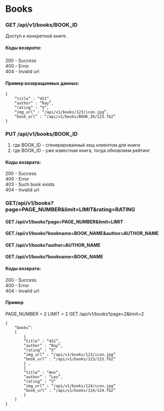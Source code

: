 
# Books

### GET /api/v1/books/BOOK_ID 

Доступ к конкретной книге.

##### Коды возврата:

200 - Success <br/>
400 - Error <br/>
404 - Invalid url <br/>

#### Пример возвращаемых данных:
    {
        “title” : “451”,
        “author” : “Ray”,
        “rating” : “5”,
        “img_url” : “/api/v1/books/123/icon.jpg”,
        “book_url” : “/api/v1/books/BOOK_ID/123.fb2”
    }


### PUT /api/v1/books/BOOK_ID 

1) где BOOK_ID - сгенерированный хеш клиентом для книги  <br/>
2) где BOOK_ID - уже известная книга, тогда обновляем рейтинг <br/>

#### Коды возврата:
200 - Success <br/>
400 - Error <br/>
403 - Such book exists <br/>
404 - Invalid url <br/>


### GET/api/v1/books?page=PAGE_NUMBER&limit=LIMIT&rating=RATING
#### GET /api/v1/books?page=PAGE_NUMBER&limit=LIMIT
#### GET /api/v1/books?bookname=BOOK_NAME&author=AUTHOR_NAME
#### GET /api/v1/books?author=AUTHOR_NAME
#### GET /api/v1/books?bookname=BOOK_NAME


#### Коды возврата:
200 - Success <br/>
400 - Error <br/>
404 - Invalid url <br/>

#### Пример

PAGE_NUMBER = 2
LIMIT = 2
GET /api/v1/books?page=2&limit=2

    {
        “books”: 
        [
            {
            “title” : “451”,
            “author” : “Ray”,
            “rating” : “5”
            “img_url” : “/api/v1/books/123/icon.jpg”
            “book_url” : “/api/v1/books/123/123.fb2”
            } ,
            {
            “title” : “Ann”,
            “author” : “Leo”,
            “rating” : “5”
            “img_url” : “/api/v1/books/124/icon.jpg”
            “book_url” : “/api/v1/books/124/124.fb2”
            }
        ]
    }


